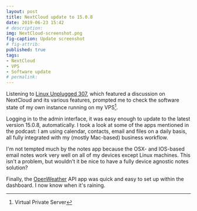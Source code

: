 ```yaml
---
layout: post
title: NextCloud update to 15.0.8
date: 2019-06-23 15:42
# description: 
img: NextCloud-screenshot.png
fig-caption: Update screenshot
# fig-attrib: 
published: true
tags:
- NextCloud
- VPS
- Software update
# permalink:
---
```

Listening to [Linux Unplugged 307](https://linuxunplugged.com/307), which featured a discussion on NextCloud and its various features, prompted me to check the software state of my own instance running on my VPS[^VPS].

Logging in to the admin interface, it was easy enough to update to the latest version 15.0.8, automatically. I took a look at some of the apps mentioned in the podcast: I am using calendar, contacts, email and files on a daily basis, all fully integrated with my (mostly Mac-based) business workflow. 

I'm not tempted much by the notes app because the OSX- and IOS-based email notes work very well on all of my devices except Linux machines. This isn't a problem, but wouldn't it be nice to have a fully device agnostic notes solution?

Finally, the [OpenWeather](https://openweathermap.org/) API app was quick and easy to set up within the dashboard. I now know when it's raining.


[^VPS]: Virtual Private Server